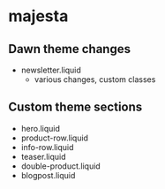 # majesta

## Dawn theme changes

- newsletter.liquid
  - various changes, custom classes

## Custom theme sections

- hero.liquid
- product-row.liquid
- info-row.liquid
- teaser.liquid
- double-product.liquid
- blogpost.liquid
